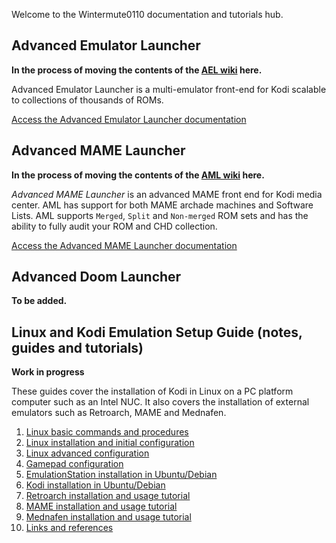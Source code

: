 Welcome to the Wintermute0110 documentation and tutorials hub.

## Advanced Emulator Launcher

**In the process of moving the contents of the [AEL wiki](https://github.com/Wintermute0110/plugin.program.AEL/wiki)
here.**

Advanced Emulator Launcher is a multi-emulator front-end for Kodi scalable to collections of thousands of ROMs. 

[Access the Advanced Emulator Launcher documentation](./AEL/)

## Advanced MAME Launcher

**In the process of moving the contents of the [AML wiki](https://github.com/Wintermute0110/plugin.program.AML.dev/wiki) here.**

*Advanced MAME Launcher* is an advanced MAME front end for Kodi media center. AML has support for both MAME archade machines and Software Lists. AML supports `Merged`, `Split` and `Non-merged` ROM sets and has the ability to fully audit your ROM and CHD collection.

[Access the Advanced MAME Launcher documentation](./AML/)

## Advanced Doom Launcher

**To be added.**

## Linux and Kodi Emulation Setup Guide (notes, guides and tutorials)

**Work in progress**

These guides cover the installation of Kodi in Linux on a PC platform computer such as an Intel NUC. It also covers the installation of external emulators such as Retroarch, MAME and Mednafen.

  1. [Linux basic commands and procedures](./LKESG/Linux-basic-commands-and-procedures)
  2. [Linux installation and initial configuration](./LKESG/Linux-installation-and-configuration)
  3. [Linux advanced configuration](./LKESG/Linux-advanced-configuration)
  4. [Gamepad configuration](./LKESG/Gamepad-configuration)
  5. [EmulationStation installation in Ubuntu/Debian](./LKESG/EmulationStation)
  6. [Kodi installation in Ubuntu/Debian](./LKESG/Kodi)
  7. [Retroarch installation and usage tutorial](./LKESG/Retroarch)
  8. [MAME installation and usage tutorial](./LKESG/MAME)
  9. [Mednafen installation and usage tutorial](./LKESG/Mednafen)
  10. [Links and references](./LKESG/References)
